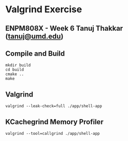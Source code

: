 # Valgrind Exercise

ENPM808X - Week 6
Tanuj Thakkar (tanuj@umd.edu)
---

## Compile and Build

```
mkdir build
cd build
cmake ..
make
```

## Valgrind

```
valgrind --leak-check=full ./app/shell-app
```

## KCachegrind Memory Profiler

```
valgrind --tool=callgrind ./app/shell-app
```